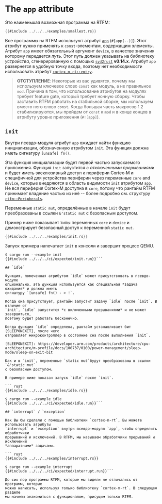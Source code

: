 # The `app` attribute

Это наименьшая возможная программа на RTFM:

``` rust
{{#include ../../../examples/smallest.rs}}
```

Все программы на RTFM используют атрибут [`app`] (`#[app(..)]`). Этот атрибут
нужно применять к `const`-элементам, содержащим элементы. Атрибут `app` имеет
обязательный аргумент `device`, в качестве значения которому передается *путь*.
Этот путь должен указывать на библиотеку *устройства*, сгенерированную с помощью
[`svd2rust`] **v0.14.x**. Атрибут `app` развернется в удобную точку входа,
поэтому нет необходимости использовать атрибут [`cortex_m_rt::entry`].

[`app`]: ../../api/cortex_m_rtfm_macros/attr.app.html
[`svd2rust`]: https://crates.io/crates/svd2rust
[`cortex_m_rt::entry`]: ../../api/cortex_m_rt_macros/attr.entry.html

> **ОТСТУПЛЕНИЕ**: Некоторые из вас удивятся, почему мы используем ключевое слово `const` как
> модуль, а не правильное `mod`. Причина в том, что использование атрибутов на
> модулях требует feature gate, который требует ночную сборку. Чтобы заставить
> RTFM работать на стабильной сборке, мы используем вместо него слово `const`.
> Когда большая часть макросов 1.2 стабилизируются, мы прейдем от `const` к `mod` и в конце концов в атрибуту уровне приложения (`#![app]`).

## `init`

Внутри псевдо-модуля атрибут `app` ожидает найти функцию инициализации, обозначенную
атрибутом `init`. Эта функция должна иметь сигнатуру `[unsafe] fn()`.

Эта функция инициализации будет первой частью запускаемого приложения.
Функция `init` запустится *с отключенными прерываниями* и будет иметь эксклюзивный
доступ к периферии Cortex-M и специфичной для устройства периферии через переменные
`core` and `device`, которые внедряются в область видимости `init` атрибутом `app`.
Не вся периферия Cortex-M доступна в `core`, потому что рантайм RTFM принимает владение
частью из неё -- более подробно см. структуру [`rtfm::Peripherals`].

Переменные `static mut`, определённые в начале `init` будут преобразованы
в ссылки `&'static mut` с безопасным доступом.

[`rtfm::Peripherals`]: ../../api/rtfm/struct.Peripherals.html

Пример ниже показывает типы переменных `core` и `device` и
демонстрирует безопасный доступ к переменной `static mut`.

``` rust
{{#include ../../../examples/init.rs}}
```

Запуск примера напечатает  `init` в консоли и завершит процесс QEMU.

```  console
$ cargo run --example init
{{#include ../../../ci/expected/init.run}}```

## `idle`

Функция, помеченная атрибутом `idle` может присутствовать в псевдо-модуле
опционально. Эта функция используется как специальная *задача ожидания* и должна иметь
сигнатуру `[unsafe] fn() - > !`.

Когда она присутствует, рантайм запустит задачу `idle` после `init`. В отличие от
`init`, `idle` запустится *с включенными прерываниями* и не может завершиться,
поэтому будет работать бесконечно.

Когда функция `idle` определена, рантайм устанавливает бит [SLEEPONEXIT], после чего
отправляет микроконтроллер в состояние сна после выполнения `init`.

[SLEEPONEXIT]: https://developer.arm.com/products/architecture/cpu-architecture/m-profile/docs/100737/0100/power-management/sleep-mode/sleep-on-exit-bit

Как и в `init`, переменные `static mut`будут преобразованы в ссылки `&'static mut`
с безопасным доступом.

В примере ниже показан запуск `idle` после `init`.

``` rust
{{#include ../../../examples/idle.rs}}
```

``` console
$ cargo run --example idle
{{#include ../../../ci/expected/idle.run}}```

## `interrupt` / `exception`

Как Вы бы сделали с помощью библиотеки `cortex-m-rt`, Вы можете использовать атрибуты
`interrupt` и `exception` внутри псевдо-модуля `app`, чтобы определить обработчики
прерываний и исключений. В RTFM, мы называем обработчики прерываний и исключений
*аппаратными* задачами.

``` rust
{{#include ../../../examples/interrupt.rs}}
```

``` console
$ cargo run --example interrupt
{{#include ../../../ci/expected/interrupt.run}}```

До сих пор программы RTFM, которые мы видели не отличались от программ, которые
можно написать, используя только библиотеку `cortex-m-rt`. В следующем разделе
мы начнем знакомиться с функционалом, присущим только RTFM.
